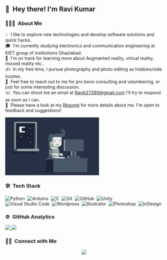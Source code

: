 ## 👋 &nbsp;Hey there! I'm Ravi Kumar

### 👨🏻‍💻 &nbsp;About Me

💡 &nbsp;I like to explore new technologies and develop software solutions and quick hacks.\
🎓 &nbsp;I'm currently studying electronics and communication engineering at KIET group of institutions Ghaziabad.\
🌱 &nbsp;I'm on track for learning more about Augmanted reality, virtual reality, mixxed reality etc..\
✍️ &nbsp;In my free time, I pursue photography and photo editing as hobbies/side hustles.\
💬 &nbsp;Feel free to reach out to me for pro bono consulting and volunteering, or just for some interesting discussion.\
✉️ &nbsp;You can shoot me an email at Ravik27280@gmail.com I'll try to respond as soon as I can.\
📄 &nbsp;Please have a look at my [Résumé](https://drive.google.com/file/d/1PLqw5Ny1A1iN1QVjgIty8eSNYAYsMhmD/view?usp=sharing) for more details about me. I'm open to feedback and suggestions!

<img alt="Night Coding" src="https://raw.githubusercontent.com/AVS1508/AVS1508/master/assets/Night-Coding.gif" align="center"/>

### 🛠 &nbsp;Tech Stack

![Python](https://img.shields.io/badge/-Python-333333?style=flat&logo=python)&nbsp;
![Arduino](https://img.shields.io/badge/-Arduino-333333?style=flat&logo=arduino)&nbsp;
![C](https://img.shields.io/badge/-C-333333?style=flat&logo=C&logoColor=A8B9CC)&nbsp;
![Git](https://img.shields.io/badge/-Git-333333?style=flat&logo=git)&nbsp;
![GitHub](https://img.shields.io/badge/-GitHub-333333?style=flat&logo=github)&nbsp;
![Unity](https://img.shields.io/badge/-Unity-333333?style=flat&logo=unity)\
![Visual Studio Code](https://img.shields.io/badge/-Visual%20Studio%20Code-333333?style=flat&logo=visual-studio-code&logoColor=007ACC)&nbsp;
![Wordpress](https://img.shields.io/badge/-Wordpress-333333?style=flat&logo=wordpress)&nbsp;
![Illustrator](https://img.shields.io/badge/-Illustrator-333333?style=flat&logo=adobe-illustrator)&nbsp;
![Photoshop](https://img.shields.io/badge/-Photoshop-333333?style=flat&logo=adobe-photoshop)&nbsp;
![InDesign](https://img.shields.io/badge/-InDesign-333333?style=flat&logo=adobe-indesign)


### ⚙️ &nbsp;GitHub Analytics

<p align="left">
<a href="https://github.com/Ravik27280">
  <img height="180em" src="https://github-readme-stats-eight-theta.vercel.app/api?username=Ravik27280&show_icons=true&theme=vue-dark&include_all_commits=true&count_private=true" />
  <img height="180em" src="https://github-readme-stats-eight-theta.vercel.app/api/top-langs/?username=Ravik27280&layout=compact&exclude_lang=java+r&theme=vue-dark" />
</a>
</p>

### 🤝🏻 &nbsp;Connect with Me

<p align="center">
<a href="https://www.linkedin.com/in/ravik27280/"><img src="https://img.shields.io/endpoint?label=Ravi%20Vishwakarma&logo=linkedin&url=https%3A%2F%2Fwww.linkedin.com%2Fin%2Fravik27280%2F"/></a>

</p>



